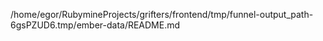 /home/egor/RubymineProjects/grifters/frontend/tmp/funnel-output_path-6gsPZUD6.tmp/ember-data/README.md